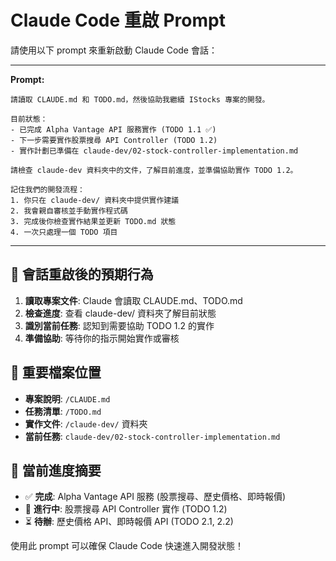 # Claude Code 重啟 Prompt

請使用以下 prompt 來重新啟動 Claude Code 會話：

---

**Prompt:**

```
請讀取 CLAUDE.md 和 TODO.md，然後協助我繼續 IStocks 專案的開發。

目前狀態：
- 已完成 Alpha Vantage API 服務實作 (TODO 1.1 ✅)
- 下一步需要實作股票搜尋 API Controller (TODO 1.2)
- 實作計劃已準備在 claude-dev/02-stock-controller-implementation.md

請檢查 claude-dev 資料夾中的文件，了解目前進度，並準備協助實作 TODO 1.2。

記住我們的開發流程：
1. 你只在 claude-dev/ 資料夾中提供實作建議
2. 我會親自審核並手動實作程式碼
3. 完成後你檢查實作結果並更新 TODO.md 狀態
4. 一次只處理一個 TODO 項目
```

---

## 🔄 會話重啟後的預期行為

1. **讀取專案文件**: Claude 會讀取 CLAUDE.md、TODO.md
2. **檢查進度**: 查看 claude-dev/ 資料夾了解目前狀態  
3. **識別當前任務**: 認知到需要協助 TODO 1.2 的實作
4. **準備協助**: 等待你的指示開始實作或審核

## 📂 重要檔案位置

- **專案說明**: `/CLAUDE.md`
- **任務清單**: `/TODO.md` 
- **實作文件**: `/claude-dev/` 資料夾
- **當前任務**: `claude-dev/02-stock-controller-implementation.md`

## 🎯 當前進度摘要

- ✅ **完成**: Alpha Vantage API 服務 (股票搜尋、歷史價格、即時報價)
- 🔄 **進行中**: 股票搜尋 API Controller 實作 (TODO 1.2)
- ⏳ **待辦**: 歷史價格 API、即時報價 API (TODO 2.1, 2.2)

使用此 prompt 可以確保 Claude Code 快速進入開發狀態！